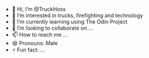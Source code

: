 - 👋 Hi, I’m @TruckHoss
- 👀 I’m interested in trucks, firefighting and technology
- 🌱 I’m currently learning using The Odin Project 
- 💞️ I’m looking to collaborate on ...
- 📫 How to reach me ...
- 😄 Pronouns: Male 
- ⚡ Fun fact: ...

<!---
TruckHoss/TruckHoss is a ✨ special ✨ repository because its `README.md` (this file) appears on your GitHub profile.
You can click the Preview link to take a look at your changes.
--->
